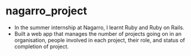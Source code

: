 # nagarro_project

+ In the summer internship at Nagarro, I learnt Ruby and Ruby on Rails.
+ Built a web app that manages the number of projects going on in an organisation, people involved in each project, their role, and status of completion of project.
